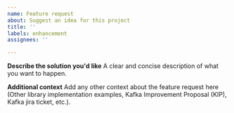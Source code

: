 ```yaml
---
name: Feature request
about: Suggest an idea for this project
title: ''
labels: enhancement
assignees: ''

---
```


**Describe the solution you'd like**
A clear and concise description of what you want to happen.

**Additional context**
Add any other context about the feature request here (Other library implementation examples, Kafka Improvement Proposal (KIP), Kafka jira ticket, etc.).
